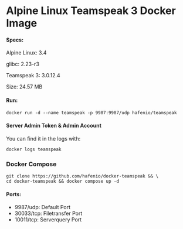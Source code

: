 # Alpine Linux Teamspeak 3 Docker Image

#### Specs:
Alpine Linux: 3.4

glibc: 2.23-r3

Teamspeak 3: 3.0.12.4

Size: 24.57 MB

#### Run:
```
docker run -d --name teamspeak -p 9987:9987/udp hafenio/teamspeak
```
#### Server Admin Token & Admin Account
You can find it in the logs with:
```
docker logs teamspeak
```

### Docker Compose
```
git clone https://github.com/hafenio/docker-teamspeak && \
cd docker-teamspeak && docker compose up -d
```



#### Ports:

* 9987/udp: Default Port
* 30033/tcp: Filetransfer Port
* 10011/tcp: Serverquery Port

